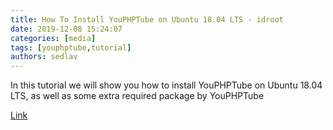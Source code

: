 ```yaml
---
title: How To Install YouPHPTube on Ubuntu 18.04 LTS - idroot
date: 2019-12-08 15:24:07
categories: [media]
tags: [youphptube,tutorial]
authors: sedlav
---
```


In this tutorial we will show you how to install YouPHPTube on Ubuntu 18.04 LTS, as well as some extra required package by YouPHPTube

[Link](https://idroot.us/install-youphptube-ubuntu-18-04/)

